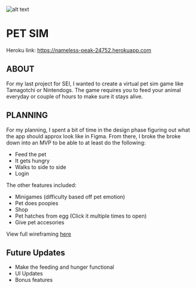 [logo]: https://i.imgur.com/Z1wL1PM.png

![alt text][logo]

# PET SIM 
Heroku link: https://nameless-peak-24752.herokuapp.com
## ABOUT
For my last project for SEI, I wanted to create a virtual pet sim game like Tamagotchi or Nintendogs. The game requires you to feed your animal everyday or couple of hours to make sure it stays alive. 


## PLANNING
For my planning, I spent a bit of time in the design phase figuring out what the app should approx look like in Figma. From there, I broke the broke down into an MVP to be able to at least do the following:
- Feed the pet
- It gets hungry
- Walks to side to side
- Login

The other features included: 
- Minigames (difficulty based off pet emotion)
- Pet does poopies
- Shop
- Pet hatches from egg (Click it multiple times to open)
- Give pet accesories

View full wireframing [here](https://www.figma.com/file/aEFR5LyYIqxPEubeOjC45i/Untitled?node-id=0%3A1)


## Future Updates
- Make the feeding and hunger functional 
- UI Updates
- Bonus features



